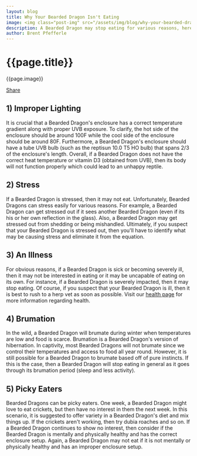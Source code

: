 ```yaml
---
layout: blog
title: Why Your Bearded Dragon Isn't Eating
image: <img class="post-img" src="/assets/img/blog/why-your-bearded-dragon-isn't-eating.jpg" alt="Picture of a Bearded Dragon.">
description: A Bearded Dragon may stop eating for various reasons, here are some reasons why your Bearded Dragon may not be eating.
author: Brent Pfefferle
---
```


<!--Show More-->

# {{page.title}}
{{page.image}}

<div class="fb-share-button" data-href="http://www.beardeddragonowners.com/2020/04/10/why-your-bearded-dragon-isn&#039;t-eating.html" data-layout="button_count" data-size="large"><a target="_blank" href="https://www.facebook.com/sharer/sharer.php?u=http%3A%2F%2Fwww.beardeddragonowners.com%2F2020%2F04%2F10%2Fwhy-your-bearded-dragon-isn%27t-eating.html&amp;src=sdkpreparse" class="fb-xfbml-parse-ignore">Share</a></div>

## 1) Improper Lighting

It is crucial that a Bearded Dragon's enclosure has a correct temperature 
gradient along with proper UVB exposure. To clarify, the hot side of the 
enclosure should be around 100F while the cool side of the enclosure should 
be around 80F. Furthermore, a Bearded Dragon's enclosure should have a 
tube UVB bulb (such as the reptisun 10.0 T5 HO bulb) that spans 2/3 of the 
enclosure's length. Overall, if a Bearded Dragon does not have the correct 
heat temperature or vitamin D3 (obtained from UVB), then its body will not 
function properly which could lead to an unhappy reptile.

## 2) Stress

If a Bearded Dragon is stressed, then it may not eat. Unfortunately, Bearded 
Dragons can stress easily for various reasons. For example, a Bearded Dragon 
can get stressed out if it sees another Bearded Dragon (even if its his or 
her own reflection in the glass). Also, a Bearded Dragon may get stressed 
out from shedding or being mishandled. Ultimately, if you suspect that 
your Bearded Dragon is stressed out, then you'll have to identify what 
may be causing stress and eliminate it from the equation.

## 3) An Illness

For obvious reasons, if a Bearded Dragon is sick or becoming severely 
ill, then it may not be interested in eating or it may be uncapable 
of eating on its own. For instance, if a Bearded Dragon is severely 
impacted, then it may stop eating. Of course, if you suspect that 
your Bearded Dragon is ill, then it is best to rush to a herp vet 
as soon as possible. Visit our <a href="/bearded-dragon-health.html" target="_blank">health page</a> 
for more information regarding health.

## 4) Brumation

In the wild, a Bearded Dragon will brumate during winter when temperatures 
are low and food is scarce. Brumation is a Bearded Dragon's version of 
hibernation. In captivity, most Bearded Dragons will not brumate since we 
control their temperatures and access to food all year round. However, it 
is still possible for a Bearded Dragon to brumate based off of pure instincts. 
If this is the case, then a Bearded Dragon will stop eating in general as 
it goes through its brumation period (sleep and less activity).

## 5) Picky Eaters

Bearded Dragons can be picky eaters. One week, a Bearded Dragon might love 
to eat crickets, but then have no interest in them the next week. In this 
scenario, it is suggested to offer variety in a Bearded Dragon's diet and 
mix things up. If the crickets aren't working, then try dubia roaches and 
so on. If a Bearded Dragon continues to show no interest, then consider 
if the Bearded Dragon is mentally and physically healthy and has the 
correct enclosure setup. Again, a Bearded Dragon may not eat if it is 
not mentally or physically healthy and has an improper enclosure setup.